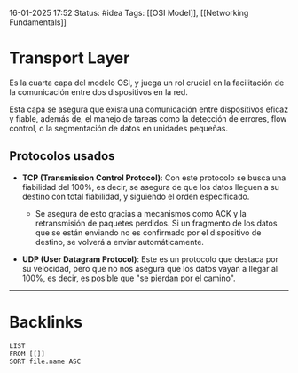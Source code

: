 16-01-2025 17:52
Status: #idea
Tags: [[OSI Model]], [[Networking Fundamentals]]

# Transport Layer

Es la cuarta capa del modelo OSI, y juega un rol crucial en la facilitación de la comunicación entre dos dispositivos en la red.

Esta capa se asegura que exista una comunicación entre dispositivos eficaz y fiable, además de, el manejo de tareas como la detección de errores, flow control, o la segmentación de datos en unidades pequeñas.

## Protocolos usados

- **TCP (Transmission Control Protocol)**: Con este protocolo se busca una fiabilidad del 100%, es decir, se asegura de que los datos lleguen a su destino con total fiabilidad, y siguiendo el orden especificado. 

	- Se asegura de esto gracias a mecanismos como ACK y la retransmisión de paquetes perdidos. Si un fragmento de los datos que se están enviando no es confirmado por el dispositivo de destino, se volverá a enviar automáticamente.
	
- **UDP (User Datagram Protocol)**: Este es un protocolo que destaca por su velocidad, pero que no nos asegura que los datos vayan a llegar al 100%, es decir, es posible que "se pierdan por el camino". 





---
# Backlinks

```dataview
LIST
FROM [[]]
SORT file.name ASC
```
